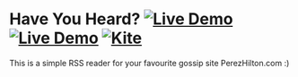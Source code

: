 # Have You Heard? [![Live Demo](https://usekite.com/live-demo-button.png)](https://usekite.com/deploy) [![Live Demo](https://usekite.com/live-demo-button.png)](https://localhost/deploy) [![Kite](https://usekite.com/live-demo-button.png)](https://localhost/deploy)

This is a simple RSS reader for your favourite gossip site PerezHilton.com :) 
